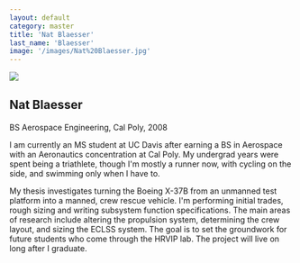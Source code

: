 ```yaml
---
layout: default
category: master
title: 'Nat Blaesser'
last_name: 'Blaesser'
image: '/images/Nat%20Blaesser.jpg'
---
```


<img src="{{ page.image }}">

<h2 class="team-title">Nat Blaesser</h2>
<h4 class="team-position"></h4>
<p>BS Aerospace Engineering, Cal Poly, 2008</p>
<p>I am currently an MS student at UC Davis after earning a BS in Aerospace with an Aeronautics concentration at Cal Poly. My undergrad years were spent being a triathlete, though I'm mostly a runner now, with cycling on the side, and swimming only when I have to. </p>
<p>My thesis investigates turning the Boeing X-37B from an unmanned test platform into a manned, crew rescue vehicle. I'm performing initial trades, rough sizing and writing subsystem function specifications. The main areas of research include altering the propulsion system, determining the crew layout, and sizing the ECLSS system. The goal is to set the groundwork for future students who come through the HRVIP lab. The project will live on long after I graduate.</p>
<ul class="team-member-other-info"></ul>